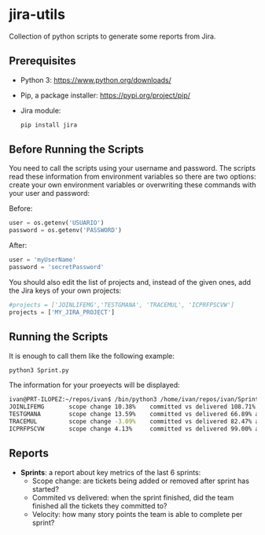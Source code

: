 # jira-utils
Collection of python scripts to generate some reports from Jira. 

## Prerequisites
* Python 3: https://www.python.org/downloads/
* Pip, a package installer: https://pypi.org/project/pip/
* Jira module:

    ```bash
    pip install jira
    ```

## Before Running the Scripts
You need to call the scripts using your username and password. The scripts read these information from environment variables so there are two options: create your own environment variables or overwriting these commands with your user and password:

Before:

```python
user = os.getenv('USUARIO')
password = os.getenv('PASSWORD')
```
After:
```python
user = 'myUserName'
password = 'secretPassword'
```

You should also edit the list of projects and, instead of the given ones, add the Jira keys of your own projects:
```python
#projects = ['JOINLIFEMG','TESTGMANA', 'TRACEMUL', 'ICPRFPSCVW']
projects = ['MY_JIRA_PROJECT']
```

## Running the Scripts
It is enough to call them like the following example:
```bash
python3 Sprint.py
```
The information for your proeyects will be displayed:
```bash
ivan@PRT-ILOPEZ:~/repos/ivan$ /bin/python3 /home/ivan/repos/ivan/Sprint.py
JOINLIFEMG       scope change 10.38%    committed vs delivered 108.71% and      velocity 30.00
TESTGMANA        scope change 13.59%    committed vs delivered 66.89% and       velocity 27.50
TRACEMUL         scope change -3.09%    committed vs delivered 82.47% and       velocity 18.50
ICPRFPSCVW       scope change 4.13%     committed vs delivered 99.00% and       velocity 64.17
```

## Reports
* **Sprints**: a report about key metrics of the last 6 sprints:
    * Scope change: are tickets being added or removed after sprint has started?
    * Commited vs delivered: when the sprint finished, did the team finished all the tickets they committed to?
    * Velocity: how many story points the team is able to complete per sprint?
 
      
